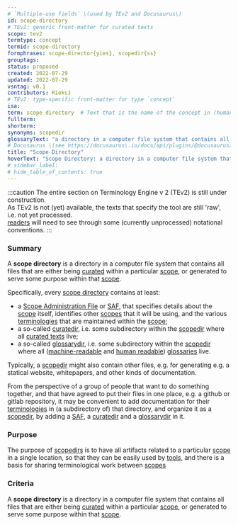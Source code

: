 ```yaml
---
# `Multiple-use fields` \(used by TEv2 and Docusaurus\)
id: scope-directory
# TEv2: generic front-matter for curated texts
scope: tev2
termtype: concept
termid: scope-directory
formphrases: scope-director{yies}, scopedir{ss}
grouptags:
status: proposed
created: 2022-07-29
updated: 2022-07-29
vsntag: v0.1
contributors: RieksJ
# TEv2: type-specific front-matter for type `concept`
isa:
term: scope directory  # Text that is the name of the concept in (human readable) texts.
fullterm:
shorterm:
synonyms: scopedir
glossaryText: "a directory in a computer file system that contains all files that are either being [curated](@) within a particular [scope](@), or generated to serve some purpose within that [scope](@)."
# Docusaurus \(see https://docusaurus\.io/docs/api/plugins/@docusaurus/plugin-content-docs#markdown-front-matter\):
title: "Scope Directory"
hoverText: "Scope Directory: a directory in a computer file system that contains all files that are either being Curated within a particular Scope, or generated to serve some purpose within that Scope."
# sidebar_label:
# hide_table_of_contents: true
---
```


:::caution
The entire section on Terminology Engine v 2 (TEv2) is still under construction.<br/>
As TEv2 is not (yet) available, the texts that specify the tool are still 'raw', i.e. not yet processed.<br/>[readers](@) will need to see through some (currently unprocessed) notational conventions.
:::

### Summary
A **scope directory** is a directory in a computer file system that contains all files that are either being [curated](@) within a particular [scope](@), or generated to serve some purpose within that [scope](@).

Specifically, every [scope directory](@) contains at least:
- a [Scope Administration File](saf@) or [SAF](@), that specifies details about the [scope](@) itself, identifies other [scopes](@) that it will be using, and the various [terminologies](@) that are maintained within the [scope](@);
- a so-called [curatedir](@), i.e. some subdirectory within the [scopedir](@) where all [curated texts](@) live;
- a so-called [glossarydir](@), i.e. some subdirectory within the [scopedir](@) where all ([machine-readable](mrg@) and [human readable](hrg@)) [glossaries](@) live.

Typically, a [scopedir](@) might also contain other files, e.g. for generating e.g. a statical website, whitepapers, and other kinds of documentation.

From the perspective of a group of people that want to do something together, and that have agreed to put their files in one place, e.g. a github or gitlab repository, it may be convenient to add documentation for their [terminologies](@) in (a subdirectory of) that directory, and organize it as a [scopedir](@), by adding a [SAF](@), a [curatedir](@) and a [glossarydir](@) in it.

### Purpose
The purpose of [scopedirs](@) is to have all artifacts related to a particular [scope](@) in a single location, so that they can be easily used by [tools](@), and there is a basis for sharing terminological work between [scopes](@)

### Criteria
A **scope directory** is a directory in a computer file system that contains all files that are either being [curated](@) within a particular [scope](@), or generated to serve some purpose within that [scope](@).
